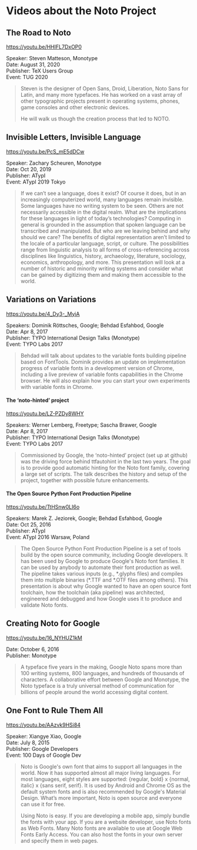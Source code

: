 # Videos about the Noto Project

## The Road to Noto

https://youtu.be/HHIFL7DxOP0

Speaker: Steven Matteson, Monotype  
Date: August 31, 2020  
Publisher: TeX Users Group  
Event: TUG 2020

> Steven is the designer of Open Sans, Droid, Liberation, Noto Sans for Latin, and many more typefaces. He has worked on a vast array of other typographic projects present in operating systems, phones, game consoles and other electronic devices.
> 
> He will walk us though the creation process that led to NOTO.

## Invisible Letters, Invisible Language

https://youtu.be/PcS_mE5dDCw

Speaker: Zachary Scheuren, Monotype  
Date: Oct 20, 2019  
Publisher: ATypI  
Event: ATypI 2019 Tokyo

> If we can’t see a language, does it exist? Of course it does, but in an increasingly computerized world, many languages remain invisible. Some languages have no writing system to be seen. Others are not necessarily accessible in the digital realm. What are the implications for these languages in light of today’s technologies? Computing in general is grounded in the assumption that spoken language can be transcribed and manipulated. But who are we leaving behind and why should we care? The benefits of digital representation aren’t limited to the locale of a particular language, script, or culture. The possibilities range from linguistic analysis to all forms of cross-referencing across disciplines like linguistics, history, archaeology, literature, sociology, economics, anthropology, and more. This presentation will look at a number of historic and minority writing systems and consider what can be gained by digitizing them and making them accessible to the world.

## Variations on Variations

<https://youtu.be/4_Dy3-_MyiA>

Speakers: Dominik Röttsches, Google; Behdad Esfahbod, Google  
Date: Apr 8, 2017  
Publisher: TYPO International Design Talks (Monotype)  
Event: TYPO Labs 2017

> Behdad will talk about updates to the variable fonts building pipeline based on FontTools. Dominik provides an update on implementation progress of variable fonts in a development version of Chrome, including a live preview of variable fonts capabilities in the Chrome browser. He will also explain how you can start your own experiments with variable fonts in Chrome.

#### The ‘noto-hinted’ project

https://youtu.be/LZ-PZDy8WHY

Speakers: Werner Lemberg, Freetype; Sascha Brawer, Google  
Date: Apr 8, 2017  
Publisher: TYPO International Design Talks (Monotype)  
Event: TYPO Labs 2017

> Commissioned by Google, the ‘noto-hinted’ project (set up at github) was the driving force behind ttfautohint in the last two years.  The goal is to provide good automatic hinting for the Noto font family, covering a large set of scripts.  The talk describes the history and setup of the project, together with possible future enhancements.

#### The Open Source Python Font Production Pipeline

https://youtu.be/TtHSnw0LI6o

Speakers: Marek Z. Jeziorek, Google; Behdad Esfahbod, Google  
Date: Oct 25, 2016  
Publisher: ATypI  
Event: ATypI 2016 Warsaw, Poland

> The Open Source Python Font Production Pipeline is a set of tools build by the open source community, including Google developers. It has been used by Google to produce Google's Noto font families. It can be used by anybody to automate their font production as well. The pipeline takes various inputs (e.g., \*.glyphs files) and compiles them into multiple binaries (\*.TTF and \*.OTF files among others). This presentation is about why Google wanted to have an open source font toolchain, how the toolchain (aka pipeline) was architected, engineered and debugged and how Google uses it to produce and validate Noto fonts.

## Creating Noto for Google

https://youtu.be/16_NYHUZ1kM

Date: October 6, 2016  
Publisher: Monotype

> A typeface five years in the making, Google Noto spans more than 100 writing systems, 800 languages, and hundreds of thousands of characters. A collaborative effort between Google and Monotype, the Noto typeface is a truly universal method of communication for billions of people around the world accessing digital content.

## One Font to Rule Them All

https://youtu.be/AAzvk9HSi84

Speaker: Xiangye Xiao, Google  
Date: July 8, 2015  
Publisher: Google Developers  
Event: 100 Days of Google Dev

> Noto is Google's own font that aims to support all languages in the world. Now it has supported almost all major living languages. For most languages, eight styles are supported: {regular, bold} x {normal, italic} x {sans serif, serif}. It is used by Android and Chrome OS as the default system fonts and is also recommended by Google's Material Design. What’s more important, Noto is open source and everyone can use it for free.  
>
> Using Noto is easy. If you are developing a mobile app, simply bundle the fonts with your app. If you are a website developer, use Noto fonts as Web Fonts. Many Noto fonts are available to use at Google Web Fonts Early Access. You can also host the fonts in your own server and specify them in web pages.
